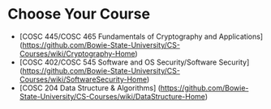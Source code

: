 # Choose Your Course 
* [COSC 445/COSC 465 Fundamentals of Cryptography and Applications] (https://github.com/Bowie-State-University/CS-Courses/wiki/Cryptography-Home)
* [COSC 402/COSC 545 Software and OS Security/Software Security] (https://github.com/Bowie-State-University/CS-Courses/wiki/SoftwareSecurity-Home)
* [COSC 204 Data Structure & Algorithms] (https://github.com/Bowie-State-University/CS-Courses/wiki/DataStructure-Home)
